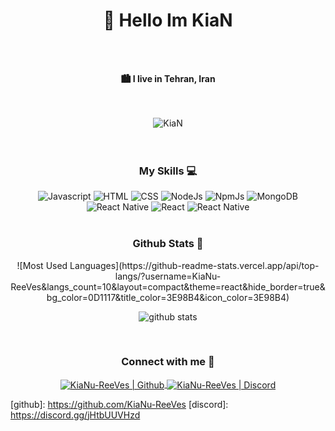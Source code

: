 <h1 align="center">👋 Hello Im KiaN</h1>
<br />
<br />
<p align="center"><b>🏙 I live in Tehran, Iran</b></p>
<br />
<br />

<div align="center">
  <img
    src="https://komarev.com/ghpvc/?username=KiaNu-ReeVes&label=Profile%20views&color=3D424A&style=for-the-badge&"
    alt="KiaN"
  />
</div>

<br />
<br />

<h3 align="center">My Skills 💻</h3>
<div align="center">
  <img
    alt="Javascript"
    src="https://img.shields.io/badge/javascript-%23323330.svg?style=flat&logo=javascript&logoColor=%23F7DF1E"
  />
  <img
    alt="HTML"
    src="https://img.shields.io/badge/html5-%23E34F26.svg?style=flat&logo=html5&logoColor=white"
  />
  <img
    alt="CSS"
    src="https://img.shields.io/badge/css3-%231572B6.svg?style=flat&logo=css3&logoColor=white"
  />
  <img
    alt="NodeJs"
    src="https://img.shields.io/badge/node.js-6DA55F?style=flat&logo=node.js&logoColor=white"
  />
  <img
    alt="NpmJs"
    src="https://img.shields.io/badge/NPM-%23000000.svg?style=flat&logo=npm&logoColor=white"
  />
  <img
    alt="MongoDB"
    src="https://img.shields.io/badge/MongoDB-%234ea94b.svg?style=flat&logo=mongodb&logoColor=white"
  />
  <img
    alt="React Native"
    src="https://img.shields.io/badge/react_native-%2320232a.svg?style=flat&logo=react&logoColor=%2361DAFB"
  />
  <img
    alt="React"
    src="https://img.shields.io/badge/react-%2320232a.svg?style=flat&logo=react&logoColor=%2361DAFB"
  />
  <img
    alt="React Native"
    src="https://img.shields.io/badge/react_native-%2320232a.svg?style=flat&logo=react&logoColor=%2361DAFB"
  />
</div>
<br />

<h3 align="center">Github Stats 🧭</h3>
<div align="center">
  ![Most Used Languages](https://github-readme-stats.vercel.app/api/top-langs/?username=KiaNu-ReeVes&langs_count=10&layout=compact&theme=react&hide_border=true&bg_color=0D1117&title_color=3E98B4&icon_color=3E98B4)
  <br />

![github
  stats](https://github-readme-stats.vercel.app/api?username=KiaNu-ReeVes&theme=gruvbox_duo&show_icons=true&include_all_commits=true&count_private=true&theme=react&hide_border=true&bg_color=0D1117&title_color=3E98B4&icon_color=3E98B4)
<br />

</div>
<br />

<h3 align="center">Connect with me 📩</h3>
<div align="center">
  <a href="https://github.com/KiaNu-ReeVes">
    <img
      align="center"
      alt="KiaNu-ReeVes | Github"
      src="http://img.shields.io/badge/-Github-181717?style=flat-square&logo=github&logoColor=FFFFFF"
    />
  </a>
  <a href="https://discord.gg/jHtbUUVHzd">
    <img
      align="center"
      alt="KiaNu-ReeVes | Discord"
      src="http://img.shields.io/badge/-Discord-7289DA?style=flat-square&logo=discord&logoColor=FFFFFF"
    />
  </a>
</div>

[github]: https://github.com/KiaNu-ReeVes [discord]:
https://discord.gg/jHtbUUVHzd
